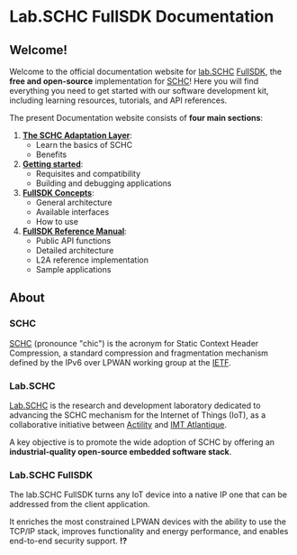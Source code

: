 # Lab.SCHC FullSDK Documentation

## Welcome! 

Welcome to the official documentation website for [lab.SCHC](#labschc)
[FullSDK](#labschc-fullsdk), the **free and open-source** implementation for
[SCHC](#schc)! Here you will find everything you need to get started with our
software development kit, including learning resources, tutorials, and API
references.

The present Documentation website consists of **four main sections**:

1. **[The SCHC Adaptation Layer](/docs/schc.md)**:
    - Learn the basics of SCHC
    - Benefits
2. **[Getting started](/docs/getting-started.md)**:
    - Requisites and compatibility
    - Building and debugging applications
3. **[FullSDK Concepts](/docs/concepts.md)**:
    - General architecture
    - Available interfaces
    - How to use
4. **[FullSDK Reference Manual](/docs/manual.md)**:
    - Public API functions
    - Detailed architecture
    - L2A reference implementation
    - Sample applications

## About

### SCHC

[SCHC](https://www.actility.com/schc/) (pronounce "chic") is the acronym for
Static Context Header Compression, a standard compression and fragmentation
mechanism defined by the IPv6 over LPWAN working group at the
[IETF](https://www.ietf.org/).

### Lab.SCHC

[Lab.SCHC](https://lab-schc.fr/) is the research and development laboratory
dedicated to advancing the SCHC mechanism for the Internet of Things (IoT), as a
collaborative initiative between [Actility](https://www.actility.com/) and [IMT
Atlantique](https://www.imt-atlantique.fr/fr).

A key objective is to promote the wide adoption of SCHC by offering an
**industrial-quality open-source embedded software stack**.

### Lab.SCHC FullSDK

The lab.SCHC FullSDK turns any IoT device into a native IP one that can be
addressed from the client application.

It enriches the most constrained LPWAN devices with the ability to use the
TCP/IP stack, improves functionality and energy performance, and enables
end-to-end security support. **!?**
